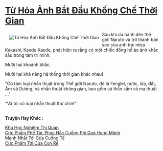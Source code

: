 <a href="https://truyenwiki.net/tu-hoa-anh-bat-dau-khong-che-thoi-gian.35021/" title="Từ Hỏa Ảnh Bắt Đầu Khống Chế Thời Gian"><h1>Từ Hỏa Ảnh Bắt Đầu Khống Chế Thời Gian</h1></a><div style="display:table"><img align="right" style="float: left; padding: 10px;" src="https://truyenwiki.net/a/img/str/src/35021.jpg" alt="Từ Hỏa Ảnh Bắt Đầu Khống Chế Thời Gian">Sau khi du hành đến thế giới Naruto và trở thành bản sao của anh trai ninja Kakashi, Kaede Kaede, phát hiện ra rằng có một chiếc đồng hồ ảo ảnh khắc sâu trong tâm trí mình.<p></p> Mười hai khoảnh khắc.<p></p> Mười hai khả năng hệ thống thời gian khác nhau!<p></p> "Có tám loại nhẫn thuật trong Thế giới Naruto, đó là Fenglei, nước, lửa, đất, Âm và Dương, và nhẫn thuật không gian, bao gồm cả thần sấm và ma thuật ..."<p></p> "Và tôi có loại nhẫn thuật thứ chín!"</div><p><br><b>Truyện Hay Khác :</b></p><a href="https://truyenwiki.net/kha-hoc-nghiem-thi-quan.35493/" alt="Kha Học Nghiệm Thi Quan">Kha Học Nghiệm Thi Quan</a><br/><a href="https://sangtacviet.wordpress.com/2020/10/22/cuc-pham-phe-tai-phuc-hac-cuong-phi-qua-hung-manh/" alt="Cực Phẩm Phế Tài: Phúc Hắc Cuồng Phi Quá Hung Mãnh">Cực Phẩm Phế Tài: Phúc Hắc Cuồng Phi Quá Hung Mãnh</a><br/><a href="https://github.com/nownovels/wikidich/tree/master/truyenhay/35182" alt="Mạnh Nhất Tới Cửa Cuồng Tế">Mạnh Nhất Tới Cửa Cuồng Tế</a><br/><a href="https://sangtacviet.wordpress.com/2020/10/22/cuc-pham-toi-cua-con-re/" alt="Cực Phẩm Tới Cửa Con Rể">Cực Phẩm Tới Cửa Con Rể</a><br/>